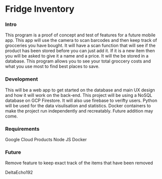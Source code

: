 # Fridge Inventory

### Intro
This program is a proof of concept and test of features for a future mobile app. This app will use the camera to scan barcodes and then keep track of grocceries you have bought.
It will have a scan function that will see if the product has been stored before you can just add it. If it is a new item then you will be asked to give it a name and a price. It will the be stored in a database. This program allows you to see your total groccery costs and what you use most to find best places to save. 

### Development

This will be a web app to get started on the database and main UX design and how it will work on the back-end. This project will be using a NoSQL database on GCP Firestore. It will also use firebase to verifty users. Python will be used for the data visulisation and statistics. Docker containers to make the project run independently and recreatably. Future addition may come.

### Requirements
Google Cloud Products
Node JS
Docker

### Future
Remove feature to keep exact track of the items that have been removed

DeltaEcho192